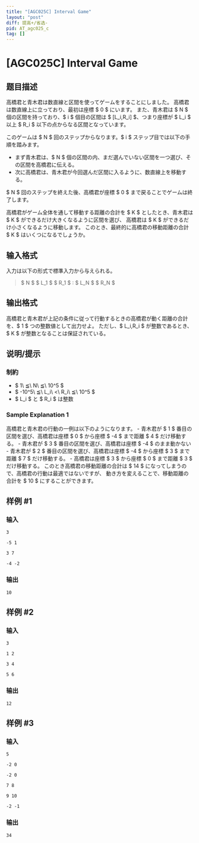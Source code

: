 ```yaml
---
title: "[AGC025C] Interval Game"
layout: "post"
diff: 提高+/省选-
pid: AT_agc025_c
tag: []
---
```


# [AGC025C] Interval Game

## 题目描述

[problemUrl]: https://atcoder.jp/contests/agc025/tasks/agc025_c

高橋君と青木君は数直線と区間を使ってゲームをすることにしました。 高橋君は数直線上に立っており、最初は座標 $ 0 $ にいます。 また、青木君は $ N $ 個の区間を持っており、$ i $ 個目の区間は $ [L_i,R_i] $、つまり座標が $ L_i $ 以上 $ R_i $ 以下の点からなる区間となっています。

このゲームは $ N $ 回のステップからなります。$ i $ ステップ目では以下の手順を踏みます。

- まず青木君は、$ N $ 個の区間の内、まだ選んでいない区間を一つ選び、その区間を高橋君に伝える。
- 次に高橋君は、青木君が今回選んだ区間に入るように、数直線上を移動する。

$ N $ 回のステップを終えた後、高橋君が座標 $ 0 $ まで戻ることでゲームは終了します。

高橋君がゲーム全体を通して移動する距離の合計を $ K $ としたとき、青木君は $ K $ ができるだけ大きくなるように区間を選び、 高橋君は $ K $ ができるだけ小さくなるように移動します。 このとき、最終的に高橋君の移動距離の合計 $ K $ はいくつになるでしょうか。

## 输入格式

入力は以下の形式で標準入力から与えられる。

> $ N $ $ L_1 $ $ R_1 $ : $ L_N $ $ R_N $

## 输出格式

高橋君と青木君が上記の条件に従って行動するときの高橋君が動く距離の合計を、$ 1 $ つの整数値として出力せよ。 ただし、$ L_i,R_i $ が整数であるとき、$ K $ が整数となることは保証されている。

## 说明/提示

### 制約

- $ 1\ ≦\ N\ ≦\ 10^5 $
- $ -10^5\ ≦\ L_i\ <\ R_i\ ≦\ 10^5 $
- $ L_i $ と $ R_i $ は整数

### Sample Explanation 1

高橋君と青木君の行動の一例は以下のようになります。 - 青木君が $ 1 $ 番目の区間を選び、高橋君は座標 $ 0 $ から座標 $ -4 $ まで距離 $ 4 $ だけ移動する。 - 青木君が $ 3 $ 番目の区間を選び、高橋君は座標 $ -4 $ のまま動かない - 青木君が $ 2 $ 番目の区間を選び、高橋君は座標 $ -4 $ から座標 $ 3 $ まで距離 $ 7 $ だけ移動する。 - 高橋君は座標 $ 3 $ から座標 $ 0 $ まで距離 $ 3 $ だけ移動する。 このとき高橋君の移動距離の合計は $ 14 $ になってしまうので、高橋君の行動は最適ではないですが、 動き方を変えることで、移動距離の合計を $ 10 $ にすることができます。

## 样例 #1

### 输入

```
3
-5 1
3 7
-4 -2
```

### 输出

```
10
```

## 样例 #2

### 输入

```
3
1 2
3 4
5 6
```

### 输出

```
12
```

## 样例 #3

### 输入

```
5
-2 0
-2 0
7 8
9 10
-2 -1
```

### 输出

```
34
```

